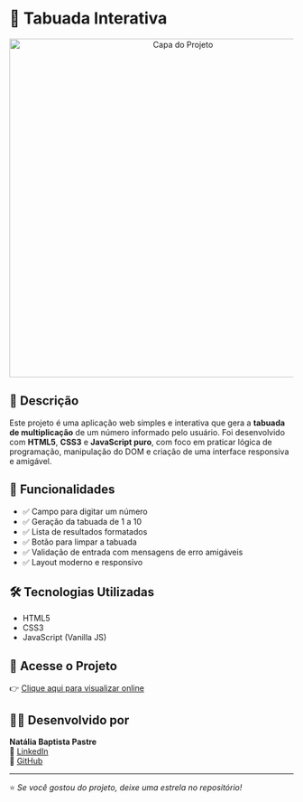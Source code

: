 # 🧮 Tabuada Interativa

<p align="center">
  <img src="https://i.postimg.cc/LX5gbxj7/Captura-de-tela-2025-07-12-135917.png" alt="Capa do Projeto" width="600"/>
</p>

## 📌 Descrição

Este projeto é uma aplicação web simples e interativa que gera a **tabuada de multiplicação** de um número informado pelo usuário. Foi desenvolvido com **HTML5**, **CSS3** e **JavaScript puro**, com foco em praticar lógica de programação, manipulação do DOM e criação de uma interface responsiva e amigável.

## 🚀 Funcionalidades

- ✅ Campo para digitar um número  
- ✅ Geração da tabuada de 1 a 10  
- ✅ Lista de resultados formatados  
- ✅ Botão para limpar a tabuada  
- ✅ Validação de entrada com mensagens de erro amigáveis  
- ✅ Layout moderno e responsivo

## 🛠️ Tecnologias Utilizadas

- HTML5  
- CSS3  
- JavaScript (Vanilla JS)

## 🔗 Acesse o Projeto

👉 [Clique aqui para visualizar online](https://natipastre.github.io/tabuada-interativa/)

## 👩‍💻 Desenvolvido por

**Natália Baptista Pastre**  
📎 [LinkedIn](https://www.linkedin.com/in/nataliapastre-dev/)  
🐙 [GitHub](https://github.com/natipastre)

---

⭐️ *Se você gostou do projeto, deixe uma estrela no repositório!*
